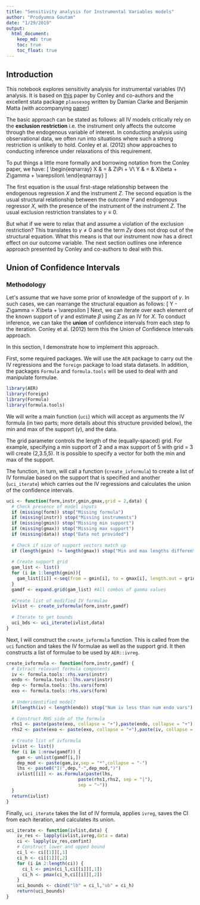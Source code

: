 ```yaml
---
title: "Sensitivity analysis for Instrumental Variables models"
author: "Prodyumna Goutam"
date: "1/29/2019"
output: 
  html_document:
    keep_md: true
    toc: true
    toc_float: true
---
```


## Introduction 

This notebook explores sensitivity analysis for instrumental variables (IV) analysis. It is based on [this](https://www.mitpressjournals.org/doi/10.1162/REST_a_00139) paper by Conley and co-authors and the excellent stata package `plausexog` written by Damian Clarke and Benjamin Matta (with accompanying [paper](https://www.stata-journal.com/article.html?article=st0538))   

The basic approach can be stated as follows: all IV models critically rely on the **exclusion restriction** i.e. the instrument only affects the outcome through the endogenous variable of interest. In conducting analysis using observational data, we often run into situations where such a strong restriction is unlikely to hold. Conley et al. (2012) show approaches to conducting inference under relaxations of this requirement. 

To put things a little more formally and borrowing notation from the Conley paper, we have: 
\[
\begin{eqnarray}
  X & = & Z\Pi + V\\
  Y & = & X\beta + Z\gamma + \varepsilon\\
\end{eqnarray}
\]

The first equation is the usual first-stage relationship between the endogenous regression $X$ and the instrument $Z$. The second equation is the usual structural relationship between the outcome $Y$ and endogenous regressor $X$, with the presence of the instrument of the instrument $Z$. The usual exclusion restriction translates to $\gamma\equiv0$. 

But what if we were to relax that and assume a violation of the exclusion restriction? This translates to $\gamma\neq0$ and the term $Z\gamma$ does not drop out of the structural equation. What this means is that our instrument now has a direct effect on our outcome variable. The next section outlines one inference approach presented by Conley and co-authors to deal with this.   

## Union of Confidence Intervals

### Methodology 

Let's assume that we have some prior of knowledge of the support of $\gamma$. In such cases, we can rearrange the structural equation as follows: 
\[
Y - Z\gamma = X\beta + \varepsilon 
\]
Next, we can iterate over each element of the known support of $\gamma$ and estimate $\beta$ using $Z$ as an IV for $X$. To conduct inference, we can take the **union** of confidence intervals from each step fo the iteration. Conley et al. (2012) term this the Union of Confidence Intervals approach. 

In this section, I demonstrate how to implement this approach. 

First, some required packages. We will use the `AER` package to carry out the IV regressions and the `foreign` package to load stata datasets. In addition, the packages `Formula` and `formula.tools` will be used to deal with and manipulate formulae.   

```r
library(AER)
library(foreign)
library(Formula)
library(formula.tools)
```


We will write a main function (`uci`) which will accept as arguments the IV formula (in two parts; more details about this structure provided below), the min and max of the support ($\gamma$), and the data. 

The grid parameter controls the length of the (equally-spaced) grid. For example, specifying a min support of 2 and a max support of 5 with grid = 3 will create (2,3.5,5). It is possible to specify a vector for both the min and max of the support. 

The function, in turn, will call a function (`create_ivformula`) to create a list of IV formulae based on the support that is specified and another (`uci_iterate`) which carries out the IV regressions and calculates the union of the confidence intervals. 

```r
uci <- function(form,instr,gmin,gmax,grid = 2,data) {
  # Check presence of model inputs 
  if (missing(form)) stop("Missing formula")
  if (missing(instr)) stop("Missing instruments")
  if (missing(gmin)) stop("Missing min support")
  if (missing(gmax)) stop("Missing max support")
  if (missing(data)) stop("Data not provided")
  
  # Check if size of support vectors match up 
  if (length(gmin) != length(gmax)) stop("Min and max lengths different")
  
  # Create support grid 
  gam_list <- list() 
  for (i in 1:length(gmin)){
    gam_list[[i]] <-seq(from = gmin[i], to = gmax[i], length.out = grid)
  }
  gamdf <- expand.grid(gam_list) #All combos of gamma values
  
  #Create list of modified IV formulae
  ivlist <- create_ivformula(form,instr,gamdf)
  
  # Iterate to get bounds 
  uci_bds <- uci_iterate(ivlist,data)
}
```


Next, I will construct the `create_ivformula` function. This is called from the `uci` function and takes the IV formulae as well as the support grid. It then constructs a list of formulae to be used by `AER::ivreg`.  

```r
create_ivformula <- function(form,instr,gamdf) {
  # Extract relevant formula components 
  iv <- formula.tools::rhs.vars(instr)
  endo <- formula.tools::lhs.vars(instr)
  dep <- formula.tools::lhs.vars(form)
  exo <- formula.tools::rhs.vars(form)
  
  # Underidentified model? 
  if(length(iv) < length(endo)) stop("Num iv less than num endo vars")
  
  # Construct RHS side of the formula 
  rhs1 <- paste(paste(exo, collapse = "+"),paste(endo, collapse = "+"),sep = "+") 
  rhs2 <- paste(exo <- paste(exo, collapse = "+"),paste(iv, collapse = "+"),sep = "+")
  
  # Create list of ivformula 
  ivlist <- list()
  for (i in 1:nrow(gamdf)) {
    gam <- unlist(gamdf[i,])
    dep_mod <- paste(gam,iv,sep = "*",collapse = "-")
    lhs <- paste0("I(",dep,"-",dep_mod,")")
    ivlist[[i]] <- as.Formula(paste(lhs,
                           paste(rhs1,rhs2, sep = "|"),
                           sep = "~"))
  }
  return(ivlist)
}
```

Finally, `uci_iterate` takes the list of IV formula, applies `ivreg`, saves the CI from each iteration, and calculates its union.

```r
uci_iterate <- function(ivlist,data) {
    iv_res <- lapply(ivlist,ivreg,data = data)
    ci <- lapply(iv_res,confint)
    # Construct lower and upped bound
    ci_l <- ci[[1]][,1]
    ci_h <- ci[[1]][,2]
    for (i in 2:length(ci)) {
      ci_l <- pmin(ci_l,ci[[i]][,1])
      ci_h <- pmax(ci_h,ci[[i]][,2])
    }
    uci_bounds <- cbind("lb" = ci_l,"ub" = ci_h)
    return(uci_bounds)
}
```



